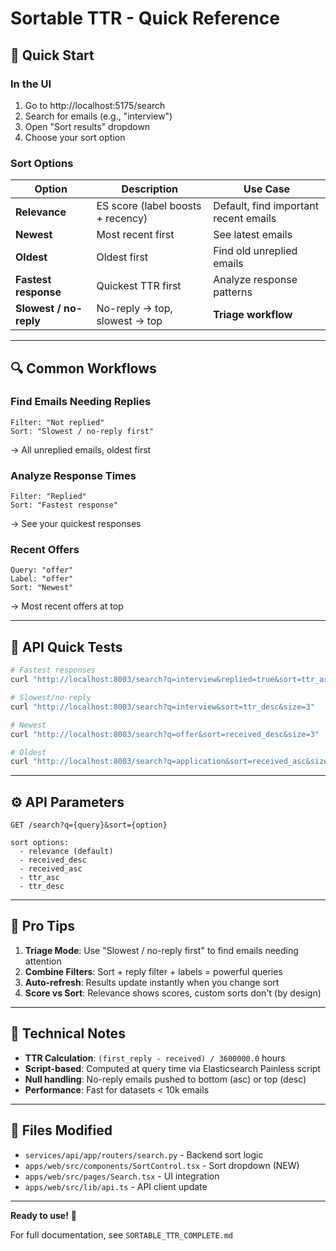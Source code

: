 # Sortable TTR - Quick Reference

## 🎯 Quick Start

### In the UI
1. Go to http://localhost:5175/search
2. Search for emails (e.g., "interview")
3. Open "Sort results" dropdown
4. Choose your sort option

### Sort Options

| Option | Description | Use Case |
|--------|-------------|----------|
| **Relevance** | ES score (label boosts + recency) | Default, find important recent emails |
| **Newest** | Most recent first | See latest emails |
| **Oldest** | Oldest first | Find old unreplied emails |
| **Fastest response** | Quickest TTR first | Analyze response patterns |
| **Slowest / no-reply** | No-reply → top, slowest → top | **Triage workflow** |

---

## 🔍 Common Workflows

### Find Emails Needing Replies
```
Filter: "Not replied"
Sort: "Slowest / no-reply first"
```
→ All unreplied emails, oldest first

### Analyze Response Times
```
Filter: "Replied"
Sort: "Fastest response"
```
→ See your quickest responses

### Recent Offers
```
Query: "offer"
Label: "offer"
Sort: "Newest"
```
→ Most recent offers at top

---

## 🧪 API Quick Tests

```bash
# Fastest responses
curl "http://localhost:8003/search?q=interview&replied=true&sort=ttr_asc&size=3"

# Slowest/no-reply
curl "http://localhost:8003/search?q=interview&sort=ttr_desc&size=3"

# Newest
curl "http://localhost:8003/search?q=offer&sort=received_desc&size=3"

# Oldest
curl "http://localhost:8003/search?q=application&sort=received_asc&size=3"
```

---

## ⚙️ API Parameters

```
GET /search?q={query}&sort={option}

sort options:
  - relevance (default)
  - received_desc
  - received_asc
  - ttr_asc
  - ttr_desc
```

---

## 🎯 Pro Tips

1. **Triage Mode**: Use "Slowest / no-reply first" to find emails needing attention
2. **Combine Filters**: Sort + reply filter + labels = powerful queries
3. **Auto-refresh**: Results update instantly when you change sort
4. **Score vs Sort**: Relevance shows scores, custom sorts don't (by design)

---

## 🔧 Technical Notes

- **TTR Calculation**: `(first_reply - received) / 3600000.0` hours
- **Script-based**: Computed at query time via Elasticsearch Painless script
- **Null handling**: No-reply emails pushed to bottom (asc) or top (desc)
- **Performance**: Fast for datasets < 10k emails

---

## 📁 Files Modified

- `services/api/app/routers/search.py` - Backend sort logic
- `apps/web/src/components/SortControl.tsx` - Sort dropdown (NEW)
- `apps/web/src/pages/Search.tsx` - UI integration
- `apps/web/src/lib/api.ts` - API client update

---

**Ready to use!** 🚀

For full documentation, see `SORTABLE_TTR_COMPLETE.md`
